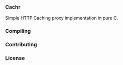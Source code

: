 ### Cachr

Simple HTTP Caching proxy implementation in pure C.

### Compiling

### Contributing

### License